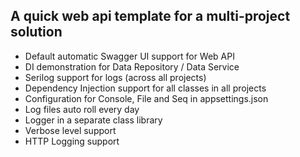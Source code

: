 ## A quick web api template for a multi-project solution

- Default automatic Swagger UI support for Web API
- DI demonstration for Data Repository / Data Service
- Serilog support for logs (across all projects)
 - Dependency Injection support for all classes in all projects
 - Configuration for Console, File and Seq in appsettings.json
 - Log files auto roll every day
 - Logger in a separate class library 
 - Verbose level support
 - HTTP Logging support
